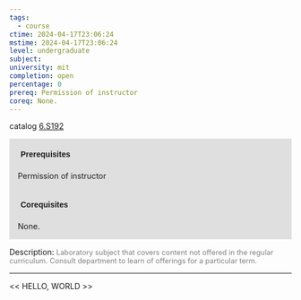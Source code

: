 ```yaml
---
tags:
  - course
ctime: 2024-04-17T23:06:24
mstime: 2024-04-17T23:06:24
level: undergraduate
subject: 
university: mit
completion: open
percentage: 0
prereq: Permission of instructor
coreq: None.
---
```


catalog [6.S192](http://student.mit.edu/catalog/m6e.html#6.S192)

<span style="display: block; padding: 15px; background-color: rgb(100, 100, 100, 0.2);"><font id="m_prereq3531_0" style="display: block; font-family: Arial, sans-serif; font-weight: bold; padding: 5px">Prerequisites</font><br><span id="prereq3531_0">Permission of instructor</span></span>
<span style="display: block; padding: 15px; background-color: rgb(100, 100, 100, 0.2);"><font id="m_coreq3531_0" style="display: block; font-family: Arial, sans-serif; font-weight: bold; padding: 5px">Corequisites</font><br><span id="coreq3531_0">None.</span></span>

<font style="">Description:</font>
<font style="color: grey; font-size: 0.8rem;">Laboratory subject that covers content not offered in the regular curriculum. Consult department to learn of offerings for a particular term.</font>



---

<< HELLO, WORLD >>
